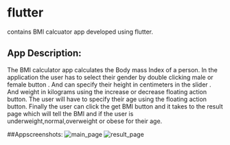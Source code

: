 # flutter
contains BMI calcuator app developed using flutter.

## App Description:
The BMI calculator app calculates the Body mass Index of a person.
In the application the user has to select their gender by double clicking male or female button .
And can specify their height in centimeters in the slider . 
And weight in kilograms using the increase or decrease floating action button.
The user will have to specify their age using the floating action button.
Finally the user can click the get BMI button and it takes to the result page which will tell the BMI and if the user is underweight,normal,overweight or obese for their age.

##Appscreenshots:
![main_page](https://user-images.githubusercontent.com/67912824/116354851-a1122580-a816-11eb-9478-76711e32c67d.PNG)
                                      ![result_page](https://user-images.githubusercontent.com/67912824/116354858-a2435280-a816-11eb-827b-054073bb7913.PNG)
